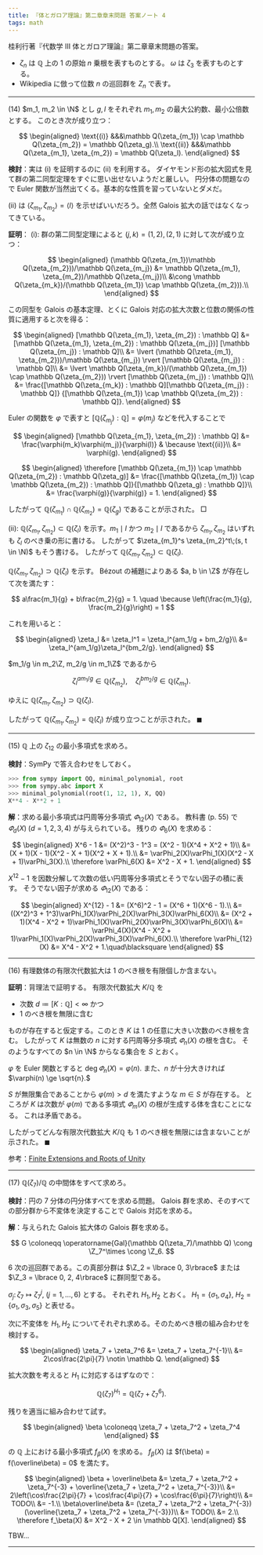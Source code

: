 ```yaml
---
title: 『体とガロア理論』第二章章末問題 答案ノート 4
tags: math
---
```


桂利行著『代数学 III 体とガロア理論』第二章章末問題の答案。

* $\zeta_n$ は $\mathbb Q$ 上の $1$ の原始 $n$ 乗根を表すものとする。
  $\omega$ は $\zeta_3$ を表すものとする。
* Wikipedia に倣って位数 $n$ の巡回群を $Z_n$ で表す。

----

$(14)$ $m_1, m_2 \in \N$ とし $g, l$ をそれぞれ $m_1, m_2$ の最大公約数、最小公倍数とする。
このとき次が成り立つ：

$$
\begin{aligned}
\text{(i)} &&&\mathbb Q(\zeta_{m_1}) \cap \mathbb Q(\zeta_{m_2}) = \mathbb Q(\zeta_g).\\
\text{(ii)} &&&\mathbb Q(\zeta_{m_1}, \zeta_{m_2}) = \mathbb Q(\zeta_l).
\end{aligned}
$$

**検討**：実は $\text{(i)}$ を証明するのに $\text{(ii)}$ を利用する。
ダイヤモンド形の拡大図式を見て群の第二同型定理をすぐに思い出せないようだと厳しい。
円分体の問題なので Euler 関数が当然出てくる。基本的な性質を習っていないとダメだ。

$\text{(ii)}$ は $\langle \zeta_{m_1}, \zeta_{m_2} \rangle = \langle l \rangle$
を示せばいいだろう。全然 Galois 拡大の話ではなくなってきている。

**証明**：
$\text{(i)}:$
群の第二同型定理によると $(j, k) = (1, 2), (2, 1)$ に対して次が成り立つ：

$$
\begin{aligned}
(\mathbb Q(\zeta_{m_1})\mathbb Q(\zeta_{m_2}))/\mathbb Q(\zeta_{m_j})
&= \mathbb Q(\zeta_{m_1}, \zeta_{m_2})/\mathbb Q(\zeta_{m_j})\\
&\cong \mathbb Q(\zeta_{m_k})/(\mathbb Q(\zeta_{m_1}) \cap \mathbb Q(\zeta_{m_2})).\\
\end{aligned}
$$

この同型を Galois の基本定理、とくに Galois 対応の拡大次数と位数の関係の性質に適用すると次を得る：

$$
\begin{aligned}
[\mathbb Q(\zeta_{m_1}, \zeta_{m_2}) : \mathbb Q]
&= [\mathbb Q(\zeta_{m_1}, \zeta_{m_2}) : \mathbb Q(\zeta_{m_j})]
   [\mathbb Q(\zeta_{m_j}) : \mathbb Q]\\
&= \lvert (\mathbb Q(\zeta_{m_1}, \zeta_{m_2}))/\mathbb Q(\zeta_{m_j}) \rvert
   [\mathbb Q(\zeta_{m_j}) : \mathbb Q]\\
&= \lvert \mathbb Q(\zeta_{m_k})/(\mathbb Q(\zeta_{m_1}) \cap \mathbb Q(\zeta_{m_2})) \rvert
  [\mathbb Q(\zeta_{m_j}) : \mathbb Q]\\
&= \frac{[\mathbb Q(\zeta_{m_k}) : \mathbb Q][\mathbb Q(\zeta_{m_j}) : \mathbb Q]}
   {[\mathbb Q(\zeta_{m_1}) \cap \mathbb Q(\zeta_{m_2}) : \mathbb Q]}.
\end{aligned}
$$

Euler の関数を $\varphi$ で表すと $[\mathbb Q(\zeta_{m_j}) : \mathbb Q] = \varphi(m_j)$ などを代入することで

$$
\begin{aligned}
[\mathbb Q(\zeta_{m_1}, \zeta_{m_2}) : \mathbb Q]
&= \frac{\varphi(m_k)\varphi(m_j)}{\varphi(l)} & \because \text{(ii)}\\
&= \varphi(g).
\end{aligned}
$$

$$
\begin{aligned}
\therefore [\mathbb Q(\zeta_{m_1}) \cap \mathbb Q(\zeta_{m_2}) : \mathbb Q(\zeta_g)]
&= \frac{[\mathbb Q(\zeta_{m_1}) \cap \mathbb Q(\zeta_{m_2}) : \mathbb Q]}{[\mathbb Q(\zeta_g) : \mathbb Q]}\\
&= \frac{\varphi(g)}{\varphi(g)} = 1.
\end{aligned}
$$

したがって $\mathbb Q(\zeta_{m_1}) \cap \mathbb Q(\zeta_{m_2}) = \mathbb Q(\zeta_g)$
であることが示された。
$\Box$

$\text{(ii)}:$ $\mathbb Q(\zeta_{m_1}, \zeta_{m_2}) \subset \mathbb Q(\zeta_l)$
を示す。$m_1 \mid l$ かつ $m_2 \mid l$ であるから
$\zeta_{m_1}, \zeta_{m_2}$ はいずれも $\zeta_l$ のべき乗の形に書ける。
したがって $\zeta_{m_1}^s \zeta_{m_2}^t\;(s, t \in \N)$ もそう書ける。
したがって $\mathbb Q(\zeta_{m_1}, \zeta_{m_2}) \subset \mathbb Q(\zeta_l).$

$\mathbb Q(\zeta_{m_1}, \zeta_{m_2}) \supset \mathbb Q(\zeta_l)$ を示す。
Bézout の補題によりある $a, b \in \Z$ が存在して次を満たす：

$$
a\frac{m_1}{g} + b\frac{m_2}{g} = 1. \quad \because \left(\frac{m_1}{g}, \frac{m_2}{g}\right) = 1
$$

これを用いると：

$$
\begin{aligned}
\zeta_l &= \zeta_l^1 = \zeta_l^{am_1/g + bm_2/g}\\
&= \zeta_l^{am_1/g}\zeta_l^{bm_2/g}.
\end{aligned}
$$

$m_1/g \in m_2\Z, m_2/g \in m_1\Z$ であるから

$$
\zeta_l^{am_1/g} \in \mathbb Q(\zeta_{m_2}),\quad
\zeta_l^{bm_2/g} \in \mathbb Q(\zeta_{m_1}).
$$

ゆえに $\mathbb Q(\zeta_{m_1}, \zeta_{m_2}) \supset \mathbb Q(\zeta_l).$

したがって $\mathbb Q(\zeta_{m_1}, \zeta_{m_2}) = \mathbb Q(\zeta_l)$
が成り立つことが示された。
$\blacksquare$

----

$(15)$ $\mathbb Q$ 上の $\zeta_{12}$ の最小多項式を求めろ。

**検討**：SymPy で答え合わせをしておく。

```python
>>> from sympy import QQ, minimal_polynomial, root
>>> from sympy.abc import X
>>> minimal_polynomial(root(1, 12, 1), X, QQ)
X**4 - X**2 + 1
```

**解**：求める最小多項式は円周等分多項式 $\varPhi_{12}(X)$ である。
教科書 (p. 55) で $\varPhi_d(X)\;(d = 1, 2, 3, 4)$ が与えられている。
残りの $\varPhi_6(X)$ を求める：

$$
\begin{aligned}
X^6 - 1 &= (X^2)^3 - 1^3 = (X^2 - 1)(X^4 + X^2 + 1)\\
&= (X + 1)(X - 1)(X^2 - X + 1)(X^2 + X + 1).\\
&= \varPhi_2(X)\varPhi_1(X)(X^2 - X + 1)\varPhi_3(X).\\
\therefore \varPhi_6(X) &= X^2 - X + 1.
\end{aligned}
$$

$X^{12} - 1$ を因数分解して次数の低い円周等分多項式とそうでない因子の積に表す。
そうでない因子が求める $\varPhi_{12}(X)$ である：

$$
\begin{aligned}
X^{12} - 1 &= (X^6)^2 - 1 = (X^6 + 1)(X^6 - 1).\\
&= ((X^2)^3 + 1^3)\varPhi_1(X)\varPhi_2(X)\varPhi_3(X)\varPhi_6(X)\\
&= (X^2 + 1)(X^4 - X^2 + 1)\varPhi_1(X)\varPhi_2(X)\varPhi_3(X)\varPhi_6(X)\\
&= \varPhi_4(X)(X^4 - X^2 + 1)\varPhi_1(X)\varPhi_2(X)\varPhi_3(X)\varPhi_6(X).\\
\therefore \varPhi_{12}(X) &= X^4 - X^2 + 1.\quad\blacksquare
\end{aligned}
$$

----

$(16)$ 有理数体の有限次代数拡大は $1$ のべき根を有限個しか含まない。

**証明**：背理法で証明する。
有限次代数拡大 $K/\mathbb Q$ を

* 次数 $d \coloneqq [K : \mathbb Q] \lt \infty$ かつ
* $1$ のべき根を無限に含む

ものが存在すると仮定する。このとき $K$ は $1$ の任意に大きい次数のべき根を含む。
したがって $K$ は無数の $n$ に対する円周等分多項式 $\varPhi_n(X)$ の根を含む。
そのようなすべての $n \in \N$ からなる集合を $S$ とおく。

$\varphi$ を Euler 関数とすると $\deg\varPhi_n(X) = \varphi(n).$
また、$n$ が十分大きければ $\varphi(n) \ge \sqrt{n}.$

$S$ が無限集合であることから
$\varphi(m) \gt d$ を満たすような $m \in S$ が存在する。
ところが $K$ は次数が $\varphi(m)$ である多項式 $\varPhi_m(X)$ の根が生成する体を含むことになる。
これは矛盾である。

したがってどんな有限次代数拡大 $K/\mathbb Q$ も $1$ のべき根を無限には含まないことが示された。
$\blacksquare$

参考：[Finite Extensions and Roots of Unity](https://math.stackexchange.com/questions/392223/finite-extensions-and-roots-of-unity)

----

$(17)$ $\mathbb Q(\zeta_7)/\mathbb Q$ の中間体をすべて求めろ。

**検討**：円の $7$ 分体の円分体すべてを求める問題。
Galois 群を求め、そのすべての部分群から不変体を決定することで Galois 対応を求める。

**解**：与えられた Galois 拡大体の Galois 群を求める。

$$
G \coloneqq \operatorname{Gal}(\mathbb Q(\zeta_7)/\mathbb Q)
\cong \Z_7^\times
\cong \Z_6.
$$

$6$ 次の巡回群である。この真部分群は $\Z_2 = \lbrace 0, 3\rbrace$
または $\Z_3 = \lbrace 0, 2, 4\rbrace$ に群同型である。

$\sigma_j\colon\zeta_7\longmapsto \zeta_7^j,\;(j = 1, \dotsc, 6)$ とする。
それぞれ $H_1, H_2$ とおく。
$H_1 = \lbrace \sigma_1, \sigma_4 \rbrace,$
$H_2 = \lbrace \sigma_1, \sigma_3, \sigma_5\rbrace$ と表せる。

次に不変体を $H_1, H_2$ についてそれぞれ求める。そのためべき根の組み合わせを検討する。

$$
\begin{aligned}
\zeta_7 + \zeta_7^6
&= \zeta_7 + \zeta_7^{-1}\\
&= 2\cos\frac{2\pi}{7} \notin \mathbb Q.
\end{aligned}
$$

拡大次数を考えると $H_1$ に対応するはずなので：

$$
\mathbb Q(\zeta_7)^{H_1} = \mathbb Q(\zeta_7 + \zeta_7^6).
$$

残りを適当に組み合わせて試す。

$$
\begin{aligned}
\beta \coloneqq \zeta_7 + \zeta_7^2 + \zeta_7^4
\end{aligned}
$$

の $\mathbb Q$ 上における最小多項式 $f_\beta(X)$ を求める。
$f_\beta(X)$ は $f(\beta) = f(\overline\beta) = 0$ を満たす。

$$
\begin{aligned}
\beta + \overline\beta &= \zeta_7 + \zeta_7^2 + \zeta_7^{-3} + \overline{\zeta_7 + \zeta_7^2 + \zeta_7^{-3}}\\
&= 2\left(\cos\frac{2\pi}{7} + \cos\frac{4\pi}{7} + \cos\frac{6\pi}{7}\right)\\
&= TODO\\
&= -1.\\
\beta\overline\beta &= (\zeta_7 + \zeta_7^2 + \zeta_7^{-3})(\overline{\zeta_7 + \zeta_7^2 + \zeta_7^{-3}})\\
&= TODO\\
&= 2.\\
\therefore f_\beta(X) &= X^2 - X + 2 \in \mathbb Q[X].
\end{aligned}
$$

TBW...

----
